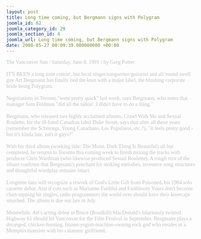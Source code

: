 ```yaml
---
layout: post
title: Long time coming, but Bergmann signs with Polygram
joomla_id: 62
joomla_category_id: 29
joomla_section_id: 4
joomla_url: Long time coming, but Bergmann signs with Polygram
date: 2008-05-27 00:09:39.000000000 +00:00
---
```

<span style="color: #c0c0c0"><span style="font-family: 'book antiqua', palatino">The Vancouver Sun / Saturday, June 8, 1991 / by Greg Potter<br /><br />IT'S BEEN a long time comin', but local singer/songwriter/guitarist and all 'round swell guy Art Bergmann has finally tied the knot with a major label, the blushing corporate bride being Polygram.<br /><br />Negotiations in Toronto &quot;went pretty quick&quot; last week, says Bergmann, who notes that manager Sam Feldman &quot;did all the talkin'. I didn't have to do a thing.&quot;<br /><br />Bergmann, who released two highly acclaimed albums, Crawl With Me and Sexual Roulette, for the ill-fated Canadian label Duke Street, says that after all these years (remember the Schmorgs, Young Canadians, Los Popularos, etc.?), &quot;it feels pretty good - but it's kinda late, isn't it guys?&quot;<br /><br />With his third album (working title: The Moist, Dark Thing Is Beautiful) all but completed, he returns to Toronto this coming week to finish mixing the tracks with producer Chris Wardman (who likewise produced Sexual Roulette). A rough mix of the album confirms that Bergmann's penchant for striking melodies, inventive song structures and thoughtful wordplay remains intact.<br /><br />Longtime fans will recognize a rework of God's Little Gift from Poisoned, his 1984 solo cassette debut. And if cuts such as Marianne Faithful and Faithlessly Yours don't become chart-topping hit singles, radio programmers the world over should have their kneecaps smashed. The album is due out late in July.<br /><br />Meanwhile, Art's acting debut in Bruce (Roadkill) MacDonald's hilariously twisted Highway 61 should hit Vancouver for the Film Festival in September. Bergmann plays a deranged, chicken-hunting, frozen-yogurt-machine-owning rock god who resides in a Memphis mansion with his catatonic girlfriend.<br /></span></span>
